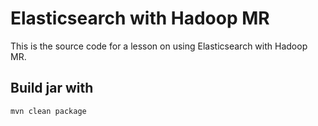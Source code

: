 # Elasticsearch with Hadoop MR
This is the source code for a lesson on using Elasticsearch with Hadoop MR.

## Build jar with
```
mvn clean package
```
